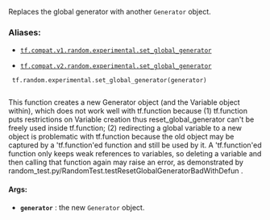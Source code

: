 Replaces the global generator with another  `Generator`  object.



### Aliases:

- [ `tf.compat.v1.random.experimental.set_global_generator` ](/api_docs/python/tf/random/experimental/set_global_generator)

- [ `tf.compat.v2.random.experimental.set_global_generator` ](/api_docs/python/tf/random/experimental/set_global_generator)



```
 tf.random.experimental.set_global_generator(generator)
 
```

This function creates a new Generator object (and the Variable object within),
which does not work well with tf.function because (1) tf.function puts
restrictions on Variable creation thus reset_global_generator can't be freely
used inside tf.function; (2) redirecting a global variable to
a new object is problematic with tf.function because the old object may be
captured by a 'tf.function'ed function and still be used by it.
A 'tf.function'ed function only keeps weak references to variables,
so deleting a variable and then calling that function again may raise an
error, as demonstrated by
random_test.py/RandomTest.testResetGlobalGeneratorBadWithDefun .



#### Args:

- **`generator`** : the new  `Generator`  object.

